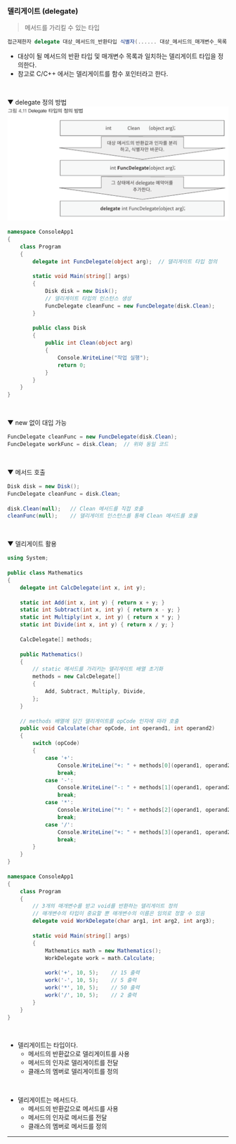 ### 델리게이트 (delegate)
> 메서드를 가리킬 수 있는 타입

```csharp
접근제한자 delegate 대상_메서드의_반환타입 식별자(...... 대상_메서드의_매개변수_목록 ......)
```
- 대상이 될 메서드의 반환 타입 및 매개변수 목록과 일치하는 델리게이트 타입을 정의한다.
- 참고로 C/C++ 에서는 델리게이트를 함수 포인터라고 한다.
<br>

▼ delegate 정의 방법    
<img src="./Images/4_11.png" width="700"/>
<br>

```csharp
namespace ConsoleApp1
{
    class Program
    {
        delegate int FuncDelegate(object arg);  // 델리게이트 타입 정의

        static void Main(string[] args)
        {
            Disk disk = new Disk();
            // 델리게이트 타입의 인스턴스 생성
            FuncDelegate cleanFunc = new FuncDelegate(disk.Clean);
        }

        public class Disk
        {
            public int Clean(object arg)
            {
                Console.WriteLine("작업 실행");
                return 0;
            }
        }
    }
}
```
<br>

▼ new 없이 대입 가능    
```csharp
FuncDelegate cleanFunc = new FuncDelegate(disk.Clean);
FuncDelegate workFunc = disk.Clean;  // 위와 동일 코드
```
<br>

▼ 메서드 호출    
```csharp
Disk disk = new Disk();
FuncDelegate cleanFunc = disk.Clean;

disk.Clean(null);   // Clean 메서드를 직접 호출
cleanFunc(null);    // 델리게이트 인스턴스를 통해 Clean 메서드를 호울
```
<br>

▼ 델리게이트 활용
```csharp
using System;

public class Mathematics
{
    delegate int CalcDelegate(int x, int y);

    static int Add(int x, int y) { return x + y; }
    static int Subtract(int x, int y) { return x - y; }
    static int Multiply(int x, int y) { return x * y; }
    static int Divide(int x, int y) { return x / y; }

    CalcDelegate[] methods;

    public Mathematics()
    {
        // static 메서드를 가리키는 델리게이트 배열 초기화
        methods = new CalcDelegate[]
        {
            Add, Subtract, Multiply, Divide,
        };
    }

    // methods 배열에 담긴 델리게이트를 opCode 인자에 따라 호출
    public void Calculate(char opCode, int operand1, int operand2)
    {
        switch (opCode)
        {
            case '+':
                Console.WriteLine("+: " + methods[0](operand1, operand2));
                break;
            case '-':
                Console.WriteLine("-: " + methods[1](operand1, operand2));
                break;
            case '*':
                Console.WriteLine("*: " + methods[2](operand1, operand2));
                break;
            case '/':
                Console.WriteLine("+: " + methods[3](operand1, operand2));
                break;
        }
    }
}

namespace ConsoleApp1
{
    class Program
    {
        // 3개의 매개변수를 받고 void를 반환하는 델리게이트 정의
        // 매개변수의 타입이 중요할 뿐 매개변수의 이름은 임의로 정할 수 있음
        delegate void WorkDelegate(char arg1, int arg2, int arg3);

        static void Main(string[] args)
        {
            Mathematics math = new Mathematics();
            WorkDelegate work = math.Calculate;

            work('+', 10, 5);    // 15 출력
            work('-', 10, 5);    // 5 출력
            work('*', 10, 5);    // 50 출력
            work('/', 10, 5);    // 2 출력
        }
    }
}
```
<br>

- 델리게이트는 타입이다.
    - 메서드의 반환값으로 델리게이트를 사용
    - 메서드의 인자로 델리게이트를 전달
    - 클래스의 멤버로 델리게이트를 정의
<br>

- 델리게이트는 메서드다.
    - 메서드의 반환값으로 메서드를 사용
    - 메서드의 인자로 메서드를 전달
    - 클래스의 멤버로 메서드를 정의

****
<br>
